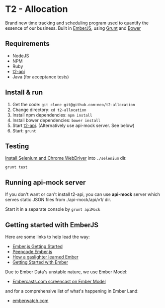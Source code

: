 # T2 - Allocation 

Brand new time tracking and scheduling program used to quantify the essence of our business. Built
in [EmberJS](http://emberjs.com), using [Grunt](http://gruntjs.com) and [Bower](http://bower.io)

## Requirements

* NodeJS
* NPM
* Ruby
* [t2-api](http://github.com/neo/t2-api)
* Java (for acceptance tests)


## Install & run

1. Get the code: `git clone git@github.com:neo/t2-allocation`
2. Change directory: `cd t2-allocation`
3. Install npm dependencies: `npm install`
4. Install bower dependencies: `bower install`
5. Start [t2-api](https://github.com/neo/t2-api#start-the-server). (Alternatively use api-mock
server. See below)
6. Start: `grunt`

## Testing
  [Install Selenium and Chrome WebDriver](selenium/README.md) into `./selenium` dir.

    grunt test

## Running api-mock server

If you don't want or can't install t2-api, you can use **api-mock** server which serves static
JSON files from ./api-mock/api/v1/ dir. 

Start it in a separate console by `grunt apiMock`

## Getting started with EmberJS

Here are some links to help lead the way:

- [Ember.js Getting Started](http://emberjs.com/guides/getting-started/)
- [Peepcode Ember.js](https://peepcode.com/products/emberjs)
- [How a gaslighter learned Ember](http://www.youtube.com/watch?v=LyHK18s9taM)
- [Getting Started with Ember](http://tech.pro/tutorial/1166/getting-started-with-emberjs)

Due to Ember Data's unstable nature, we use Ember Model:

- [Embercasts.com screencast on Ember Model](http://www.embercasts.com/episodes/getting-started-with-ember-model)

and for a comprehensive list of what's happening in Ember Land:

- [emberwatch.com](http://emberwatch.com/)
